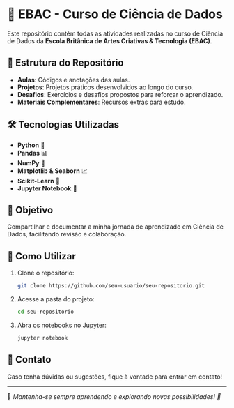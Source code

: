 # 📌 EBAC - Curso de Ciência de Dados

Este repositório contém todas as atividades realizadas no curso de Ciência de Dados da **Escola Britânica de Artes Criativas & Tecnologia (EBAC)**.

## 📂 Estrutura do Repositório
- **Aulas**: Códigos e anotações das aulas.
- **Projetos**: Projetos práticos desenvolvidos ao longo do curso.
- **Desafios**: Exercícios e desafios propostos para reforçar o aprendizado.
- **Materiais Complementares**: Recursos extras para estudo.

## 🛠️ Tecnologias Utilizadas
- **Python** 🐍
- **Pandas** 📊
- **NumPy** 🔢
- **Matplotlib & Seaborn** 📈
- **Scikit-Learn** 🤖
- **Jupyter Notebook** 📒

## 📌 Objetivo
Compartilhar e documentar a minha jornada de aprendizado em Ciência de Dados, facilitando revisão e colaboração.

## 🚀 Como Utilizar
1. Clone o repositório:
   ```bash
   git clone https://github.com/seu-usuario/seu-repositorio.git
   ```
2. Acesse a pasta do projeto:
   ```bash
   cd seu-repositorio
   ```
3. Abra os notebooks no Jupyter:
   ```bash
   jupyter notebook
   ```

## 📢 Contato
Caso tenha dúvidas ou sugestões, fique à vontade para entrar em contato!

---

📌 *Mantenha-se sempre aprendendo e explorando novas possibilidades! 🚀*

